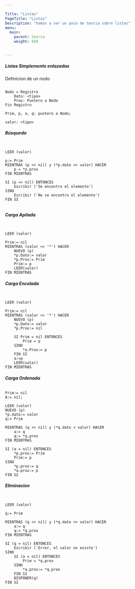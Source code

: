```yaml
---

Title: "Listas"
PageTitle: "Listas"
Description: "Vamos a ver un poco de teoria sobre listas"
menu:
  main:
    parent: teoria
    weight: 560

    
---
```




##### __Listas Simplemente enlazadas__

Definicion de un nodo

```

Nodo = Registro
	Dato: <tipo>
	Prox: Puntero a Nodo
Fin Registro

Prim, p, a, q: puntero a Nodo;

valor: <tipo>

```

###### __Búsqueda__

```

LEER (valor)

p:= Prim
MIENTRAS (p <> nil) y (*p.dato <> valor) HACER
	p = *p.prox
FIN MIENTRAS

SI (p <> nil) ENTONCES
	Escribir ('Se encontro el elemento')
SINO
	Escribir ('No se encontro el elemento')
FIN SI


```

###### __Carga Apilada__

```

LEER (valor)

Prim:= nil
MIENTRAS (valor <> '*') HACER
	NUEVO (p)
	*p.Dato:= valor
	*p.Prox:= Prim
	Prim:= p
	LEER(valor)
FIN MIENTRAS

```

###### __Carga Encolada__

```

LEER (valor)

Prim:= nil
MIENTRAS (valor <> '*') HACER
	NUEVO (p)
	*p.Dato:= valor
	*p.Prox:= nil

	SI Prim = nil ENTONCES
		Prim = p
	SINO
		*a.Prox:= p
	FIN SI
	a:=p
	LEER(valor)
FIN MIENTRAS

```

###### __Carga Ordenada__

```
Prim:= nil
A:= nil;

LEER (valor) 
NUEVO (p) 
*p.dato:= valor 
q:= Prim 

MIENTRAS (q <> nil) y (*q.dato < valor) HACER
	a:= q
	q:= *q.prox
FIN MIENTRAS

SI (a = nil) ENTONCES
	*p.prox:= Prim
	Prim:= p
SINO
	*p.prox:= q
	*a.prox:= p
FIN SI

```


###### __Eliminacion__

```

LEER (valor) 

q:= Prim

MIENTRAS (q <> nil) y (*q.dato <> valor) HACER
	a:= q
	q:= *q.prox
FIN MIENTRAS

SI (q = nil) ENTONCES
	Escribir ('Error, el valor no existe')
SINO
	SI (a = nil) ENTONCES
		Prim = *q.prox
	SINO
		*a.prox:= *q.prox
	FIN SI
	DISPONER(q)
FIN SI

```